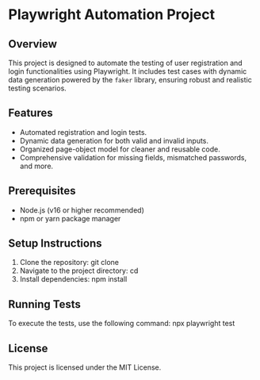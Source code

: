 # Playwright Automation Project

## Overview
This project is designed to automate the testing of user registration and login functionalities using Playwright. It includes test cases with dynamic data generation powered by the `faker` library, ensuring robust and realistic testing scenarios.

## Features
- Automated registration and login tests.
- Dynamic data generation for both valid and invalid inputs.
- Organized page-object model for cleaner and reusable code.
- Comprehensive validation for missing fields, mismatched passwords, and more.

## Prerequisites
- Node.js (v16 or higher recommended)
- npm or yarn package manager

## Setup Instructions
1. Clone the repository:
   git clone <repository-url>
2. Navigate to the project directory:
    cd <project-directory>
3. Install dependencies:
    npm install

## Running Tests
To execute the tests, use the following command:
 npx playwright test

## License
This project is licensed under the MIT License.
